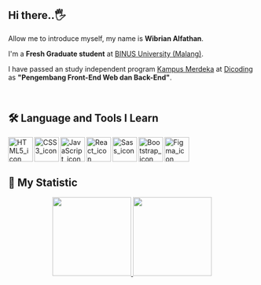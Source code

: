 ## Hi there..:raised_hand_with_fingers_splayed:

Allow me to introduce myself, my name is **Wibrian Alfathan**.

I'm a **Fresh Graduate student** at [BINUS University (Malang)](https://binus.ac.id/malang/).

I have passed an study independent program [Kampus Merdeka](https://kampusmerdeka.kemdikbud.go.id/) at [Dicoding](https://www.dicoding.com/) as **"Pengembang Front-End Web dan Back-End"**.

<br />

## :hammer_and_wrench: Language and Tools I Learn
<img align="left" alt="HTML5_icon" title="HTML5" width="50px" height="50px" src="https://upload.wikimedia.org/wikipedia/commons/6/61/HTML5_logo_and_wordmark.svg" />
<img align="left" alt="CSS3_icon" title="CSS3" width="50px" height="50px" src="https://upload.wikimedia.org/wikipedia/commons/d/d5/CSS3_logo_and_wordmark.svg" />
<img align="left" alt="JavaScript_icon" title="JavaScript" width="50px" heigth="50px" src="https://upload.wikimedia.org/wikipedia/commons/9/99/Unofficial_JavaScript_logo_2.svg" />
<img align="left" alt="React_icon" title="React.JS" width="50px" height="50px" src="https://upload.wikimedia.org/wikipedia/commons/a/a7/React-icon.svg" />
<img align="left" alt="Sass_icon" title="SASS" width="50px" height="50px" src="https://upload.wikimedia.org/wikipedia/commons/9/96/Sass_Logo_Color.svg" />
<img align="left" alt="Bootstrap_icon" title="Bootstrap" width="50px" height="50px" src="https://upload.wikimedia.org/wikipedia/commons/b/b2/Bootstrap_logo.svg" />
<img align="left" alt="Figma_icon" title="Figma" width="50px" height="50px" src="https://upload.wikimedia.org/wikipedia/commons/3/33/Figma-logo.svg" />

<br />
<br />
<br />

## :bookmark_tabs: My Statistic
<div align="center">
<a href="https://github.com/Wibrian">
  <img height="160em" src="https://github-readme-stats-eight-theta.vercel.app/api?username=Wibrian&show_icons=true&theme=midnight-purple&include_all_commits=true&count_private=true"/>
  <img height="160em" src="https://github-readme-stats-eight-theta.vercel.app/api/top-langs/?username=Wibrian&layout=compact&langs_count=8&theme=midnight-purple"/>
</a>
</div>

<!---
Wibrian/Wibrian is a ✨ special ✨ repository because its `README.md` (this file) appears on your GitHub profile.
You can click the Preview link to take a look at your changes.
--->
